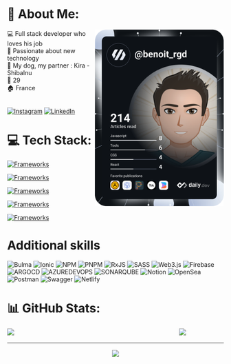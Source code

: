 # 💫 About Me:
 
<div align="left">
  <img src="https://github.com/benoitrongeard/benoitrongeard/blob/main/devcard.svg" width="300" align="right" alt="Benoit Rongeard Dev Card"/> 
  💻 Full stack developer who loves his job<br>
  📱 Passionate about new technology<br>
  🦊 My dog, my partner : Kira - ShibaInu<br>
  🎂 29<br>
  🏠 France<br>
  <br>

[![Instagram](https://img.shields.io/badge/Instagram-%23E4405F.svg?logo=Instagram&logoColor=white)](https://instagram.com/benoit_rgd) [![LinkedIn](https://img.shields.io/badge/LinkedIn-%230077B5.svg?logo=linkedin&logoColor=white)](https://linkedin.com/in/benoit-rongeard-678258100)
</div>

# 💻 Tech Stack:
<!---
Frameworks icons
-->
[![Frameworks](https://skillicons.dev/icons?i=angular,flutter,laravel,spring)](https://skillicons.dev)
<!---
Languages icons
-->
[![Frameworks](https://skillicons.dev/icons?i=ts,js,dart,reactivex,java,nodejs,php,solidity)](https://skillicons.dev)
<!---
Database
-->
[![Frameworks](https://skillicons.dev/icons?i=mysql,postgres)](https://skillicons.dev)
<!---
Stylisations icons
-->
[![Frameworks](https://skillicons.dev/icons?i=html,css,tailwind,bootstrap,sass)](https://skillicons.dev)
<!---
Tools
-->
[![Frameworks](https://skillicons.dev/icons?i=kubernetes,docker,git,github,gitlab,netlify,postman,vite,vscode,ipfs)](https://skillicons.dev)

# Additional skills
![Bulma](https://img.shields.io/badge/bulma-00D0B1?style=plastic&logo=bulma&logoColor=white) ![Ionic](https://img.shields.io/badge/Ionic-%233880FF.svg?style=plastic&logo=Ionic&logoColor=white) ![NPM](https://img.shields.io/badge/NPM-%23CB3837.svg?style=plastic&logo=npm&logoColor=white) ![PNPM](https://img.shields.io/badge/pnpm-%234a4a4a.svg?style=plastic&logo=pnpm&logoColor=f69220) ![RxJS](https://img.shields.io/badge/rxjs-%23B7178C.svg?style=plastic&logo=reactivex&logoColor=white) ![SASS](https://img.shields.io/badge/SASS-hotpink.svg?style=plastic&logo=SASS&logoColor=white) ![Web3.js](https://img.shields.io/badge/web3.js-F16822?style=plastic&logo=web3.js&logoColor=white) ![Firebase](https://img.shields.io/badge/Firebase-039BE5?style=plastic&logo=Firebase&logoColor=white) ![ARGOCD](https://img.shields.io/badge/argo-EF7B4D.svg?style=plastic&logo=argo&logoColor=white&color=%23EF7B4D) ![AZUREDEVOPS](https://img.shields.io/badge/azuredevops-0078D7.svg?style=plastic&logo=azuredevops&logoColor=white&color=%230078D7) ![SONARQUBE](https://img.shields.io/badge/sonarqube-4E9BCD.svg?style=plastic&logo=sonarqube&logoColor=white&color=%234E9BCD) ![Notion](https://img.shields.io/badge/Notion-%23000000.svg?style=plastic&logo=notion&logoColor=white) ![OpenSea](https://img.shields.io/badge/OpenSea-%232081E2.svg?style=plastic&logo=opensea&logoColor=white) ![Postman](https://img.shields.io/badge/Postman-FF6C37?style=plastic&logo=postman&logoColor=white) ![Swagger](https://img.shields.io/badge/-Swagger-%23Clojure?style=plastic&logo=swagger&logoColor=white) ![Netlify](https://img.shields.io/badge/netlify-%23000000.svg?style=plastic&logo=netlify&logoColor=#00C7B7) 

# 📊 GitHub Stats:

<div>
  <img src="https://github-readme-stats.vercel.app/api/top-langs/?username=benoitrongeard&theme=react&hide_border=true&include_all_commits=true&count_private=true&layout=compact" width="400" align="left"/>
  
  ![](https://github-readme-stats.vercel.app/api?username=benoitrongeard&theme=react&hide_border=true&include_all_commits=true&count_private=true)<br/>
</div>


---

<p align="center">
  <img src="https://visitcount.itsvg.in/api?id=benoitrongeard&icon=5&color=0" align="center" >
</p>
